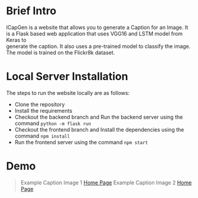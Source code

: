 # Brief Intro

ICapGen is a website that allows you to generate a Caption for an Image. It is a Flask based web application that uses VGG16 and LSTM model from Keras to<br> generate the caption. It also uses a pre-trained model to classify the image. The model is trained on the Flickr8k dataset.

# Local Server Installation

The steps to run the website locally are as follows:

- Clone the repository
- Install the requirements
- Checkout the backend branch and Run the backend server using the command `python -m flask run`
- Checkout the frontend branch and Install the dependencies using the command `npm install`
- Run the frontend server using the command `npm start`

# Demo

> Example Caption Image 1
> [Home Page](/public/ex1.png)
> Example Caption Image 2
> [Home Page](/public/ex2.png)
